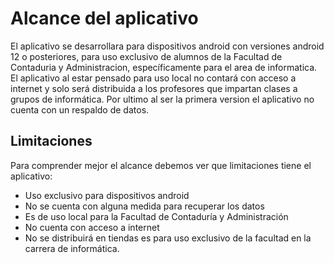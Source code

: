 # Alcance del aplicativo
El aplicativo se desarrollara para dispositivos android con versiones android 12 o posteriores, para uso exclusivo de alumnos de la Facultad de Contaduria y Administracion, específicamente para el area de informatica. 
El aplicativo al estar pensado para uso local no contará con acceso a internet y solo será distribuida a los profesores que impartan clases a grupos de 
informática. Por ultimo al ser la primera version el aplicativo no cuenta con un respaldo de datos.

## Limitaciones 

Para comprender mejor el alcance debemos ver que limitaciones tiene el aplicativo: 
+ Uso exclusivo para dispositivos android 
+ No se cuenta con alguna medida para recuperar los datos
+ Es de uso local para la Facultad de Contaduría y Administración 
+ No cuenta con acceso a internet
+ No se distribuirá en tiendas es para uso exclusivo de la facultad en la carrera de informática.
